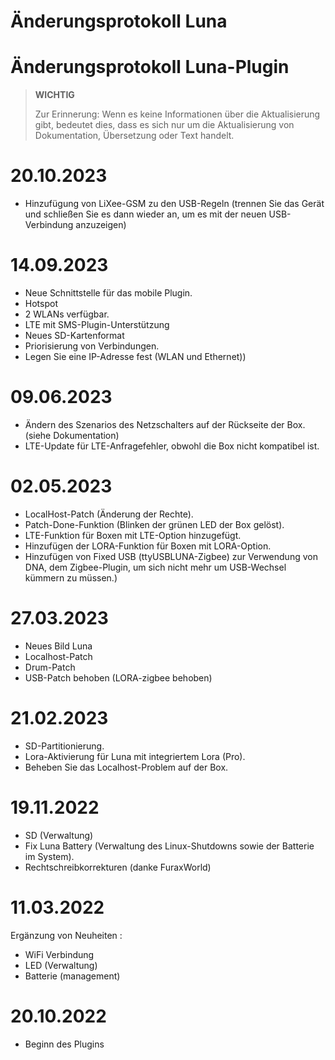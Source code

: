 # Änderungsprotokoll Luna

# Änderungsprotokoll Luna-Plugin

>**WICHTIG**
>
>Zur Erinnerung: Wenn es keine Informationen über die Aktualisierung gibt, bedeutet dies, dass es sich nur um die Aktualisierung von Dokumentation, Übersetzung oder Text handelt.
>

# 20.10.2023
- Hinzufügung von LiXee-GSM zu den USB-Regeln (trennen Sie das Gerät und schließen Sie es dann wieder an, um es mit der neuen USB-Verbindung anzuzeigen)

# 14.09.2023
- Neue Schnittstelle für das mobile Plugin.
- Hotspot
- 2 WLANs verfügbar.
- LTE mit SMS-Plugin-Unterstützung
- Neues SD-Kartenformat
- Priorisierung von Verbindungen.
- Legen Sie eine IP-Adresse fest (WLAN und Ethernet))

# 09.06.2023
- Ändern des Szenarios des Netzschalters auf der Rückseite der Box. (siehe Dokumentation)
- LTE-Update für LTE-Anfragefehler, obwohl die Box nicht kompatibel ist.
  
# 02.05.2023

- LocalHost-Patch (Änderung der Rechte).
- Patch-Done-Funktion (Blinken der grünen LED der Box gelöst).
- LTE-Funktion für Boxen mit LTE-Option hinzugefügt.
- Hinzufügen der LORA-Funktion für Boxen mit LORA-Option.
- Hinzufügen von Fixed USB (ttyUSBLUNA-Zigbee) zur Verwendung von DNA, dem Zigbee-Plugin, um sich nicht mehr um USB-Wechsel kümmern zu müssen.)


# 27.03.2023

- Neues Bild Luna
- Localhost-Patch
- Drum-Patch
- USB-Patch behoben (LORA-zigbee behoben)

# 21.02.2023

- SD-Partitionierung.
- Lora-Aktivierung für Luna mit integriertem Lora (Pro).
- Beheben Sie das Localhost-Problem auf der Box.


# 19.11.2022

- SD (Verwaltung)
- Fix Luna Battery (Verwaltung des Linux-Shutdowns sowie der Batterie im System).
- Rechtschreibkorrekturen (danke FuraxWorld)

# 11.03.2022

Ergänzung von Neuheiten : 

- WiFi Verbindung
- LED (Verwaltung)
- Batterie (management)

# 20.10.2022

- Beginn des Plugins
